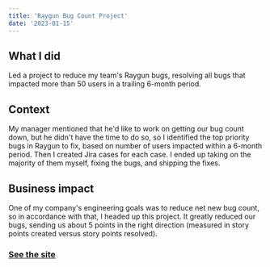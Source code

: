 ```yaml
---
title: 'Raygun Bug Count Project'
date: '2023-01-15'
---
```


## What I did
Led a project to reduce my team's Raygun bugs, resolving all bugs that impacted more than 50 users in a trailing 6-month period.

## Context
My manager mentioned that he'd like to work on getting our bug count down, but he didn't have the time to do so, so I identified the top priority bugs in Raygun to fix, based on number of users impacted within a 6-month period. Then I created Jira cases for each case. I ended up taking on the majority of them myself, fixing the bugs, and shipping the fixes.

## Business impact
One of my company's engineering goals was to reduce net new bug count, so in accordance with that, I headed up this project. It greatly reduced our bugs, sending us about 5 points in the right direction (measured in story points created versus story points resolved).

### [See the site](https://accomplice.ink?utm_source=portfolio)